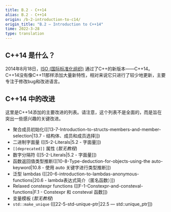 ```yaml
---
title: B.2 - C++14
alias: B.2 - C++14
origin: /b-2-introduction-to-c14/
origin_title: "B.2 — Introduction to C++14"
time: 2022-3-28
type: translation
---
```




## C++14 是什么？

2014年8月18日，[ISO (国际标准化组织)](https://www.iso.org/home.html) 通过了C++的新版本——C++14。C++14没有像C++11那样添加大量新特性，相对来说它只进行了较少地更新，主要专注于修改bug和改进语言。

## C++14 中的改进

这里是C++14添加的主要改进的列表。请注意，这个列表不是全面的，而是旨在突出一些感兴趣的关键改进。

-   聚合成员初始化([[13-7-Introduction-to-structs-members-and-member-selection|13.7 - 结构体、成员和成员选择]])
-   二进制字面量 ([[5-2-Literals|5.2 - 字面量]])
-   `[[deprecated]]` 属性 (*暂无教程*)
-   数字分隔符 ([[5-2-Literals|5.2 - 字面量]])
-   函数返回值类型推断([[10-8-Type-deduction-for-objects-using-the auto-keyword|10.8 - 使用 auto 关键字进行类型推断]])
-   泛型 lambdas ([[20-6-introduction-to-lambdas-anonymous-functions|20.6 - lambda表达式简介（匿名函数）]])
-   Relaxed constexpr functions ([[F-1-Constexpr-and-consteval-functions|F.1 - Constexpr 和 consteval 函数]])
-   变量模板 (*暂无教程*)
-   `std::make_unique` ([[22-5-std-unique-ptr|22.5 — std::unique_ptr]])
